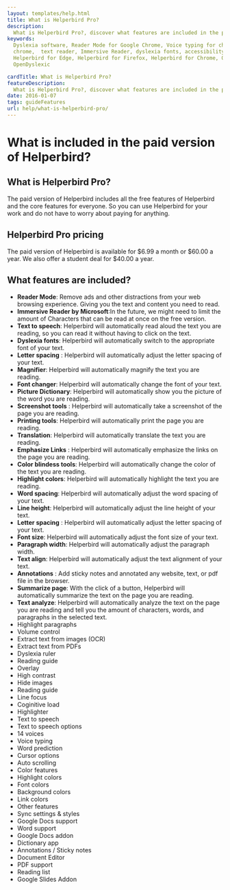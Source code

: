 ```yaml
---
layout: templates/help.html
title: What is Helperbird Pro?
description:
  What is Helperbird Pro?, discover what features are included in the paid version of Helperbird.
keywords:
  Dyslexia software, Reader Mode for Google Chrome, Voice typing for chrome, Text to speech for
  chrome,  text reader, Immersive Reader, dyslexia fonts, accessibility software, dyslexia software,
  Helperbird for Edge, Helperbird for Firefox, Helperbird for Chrome, Opendyslexic for Chrome,
  OpenDyslexic

cardTitle: What is Helperbird Pro?
featureDescription:
  What is Helperbird Pro?, discover what features are included in the paid version of Helperbird.
date: 2016-01-07
tags: guideFeatures
url: help/what-is-helperbird-pro/
---
```


# What is included in the paid version of Helperbird?

## What is Helperbird Pro?

The paid version of Helperbird includes all the free features of Helperbird and the core features
for everyone. So you can use Helperbird for your work and do not have to worry about paying for
anything.

## Helperbird Pro pricing

The paid version of Helperbird is available for $6.99 a month or $60.00 a year. We also offer a
student deal for $40.00 a year.

## What features are included?

- **Reader Mode**: Remove ads and other distractions from your web browsing experience. Giving you
  the text and content you need to read.
- **Immersive Reader by Microsoft**:In the future, we might need to limit the amount of Characters
  that can be read at once on the free version.
- **Text to speech**: Helperbird will automatically read aloud the text you are reading, so you can
  read it without having to click on the text.
- **Dyslexia fonts**: Helperbird will automatically switch to the appropriate font of your text.
- **Letter spacing** : Helperbird will automatically adjust the letter spacing of your text.
- **Magnifier**: Helperbird will automatically magnify the text you are reading.
- **Font changer**: Helperbird will automatically change the font of your text.
- **Picture Dictionary**: Helperbird will automatically show you the picture of the word you are
  reading.
- **Screenshot tools** : Helperbird will automatically take a screenshot of the page you are
  reading.
- **Printing tools**: Helperbird will automatically print the page you are reading.
- **Translation**: Helperbird will automatically translate the text you are reading.
- **Emphasize Links** : Helperbird will automatically emphasize the links on the page you are
  reading.
- **Color blindess tools**: Helperbird will automatically change the color of the text you are
  reading.
- **Highlight colors**: Helperbird will automatically highlight the text you are reading.
- **Word spacing**: Helperbird will automatically adjust the word spacing of your text.
- **Line height**: Helperbird will automatically adjust the line height of your text.
- **Letter spacing** : Helperbird will automatically adjust the letter spacing of your text.
- **Font size**: Helperbird will automatically adjust the font size of your text.
- **Paragraph width**: Helperbird will automatically adjust the paragraph width.
- **Text align**: Helperbird will automatically adjust the text alignment of your text.
- **Annotations** : Add sticky notes and annotated any website, text, or pdf file in the browser.
- **Summarize page**: With the click of a button, Helperbird will automatically summarize the text
  on the page you are reading.
- **Text analyze**: Helperbird will automatically analyze the text on the page you are reading and
  tell you the amount of characters, words, and paragraphs in the selected text.
- Highlight paragraphs
- Volume control
- Extract text from images (OCR)
- Extract text from PDFs
- Dyslexia ruler
- Reading guide
- Overlay
- High contrast
- Hide images
- Reading guide
- Line focus
- Coginitive load
- Highlighter
- Text to speech
- Text to speech options
- 14 voices
- Voice typing
- Word prediction
- Cursor options
- Auto scrolling
- Color features
- Highlight colors
- Font colors
- Background colors
- Link colors
- Other features
- Sync settings & styles
- Google Docs support
- Word support
- Google Docs addon
- Dictionary app
- Annotations / Sticky notes
- Document Editor
- PDF support
- Reading list
- Google Slides Addon
